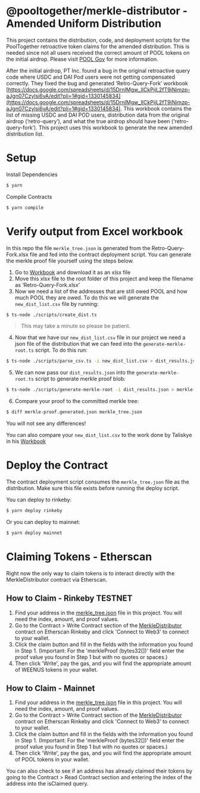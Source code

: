 # @pooltogether/merkle-distributor - Amended Uniform Distribution

This project contains the distribution, code, and deployment scripts for the PoolTogether retroactive token claims for the amended distribution. This is needed since not all users received the correct amount of POOL tokens on the initial airdrop. Please visit [POOL Gov](https://gov.pooltogether.com/t/pool-token-airdrop-for-pod-users-who-should-have-qualified/269) for more information.

After the initial airdrop, PT Inc. found a bug in the original retroactive query code where USDC and DAI Pod users were not getting compensated correctly. They fixed the bug and generated ‘Retro-Query-Fork’ workbook [https://docs.google.com/spreadsheets/d/15DrnIMgw_lICkPijL2fT9iNimzp-aJgn07Czylsi6vA/edit?pli=1#gid=1330145834](https://docs.google.com/spreadsheets/d/15DrnIMgw_lICkPijL2fT9iNimzp-aJgn07Czylsi6vA/edit?pli=1#gid=1330145834). This workbook contains the list of missing USDC and DAI POD users, distribution data from the original airdrop (‘retro-query’), and what the true airdrop should have been (‘retro-query-fork’). This project uses this workbook to generate the new amended distribution list.


# Setup

Install Dependencies

```sh
$ yarn
```

Compile Contracts

```sh
$ yarn compile
```

# Verify output from Excel workbook
In this repo the file `merkle_tree.json` is generated from the Retro-Query-Fork.xlsx file and fed into the contract deployment script. You can generate the merkle proof file yourself using the steps below.


1. Go to [Workbook](https://docs.google.com/spreadsheets/d/15DrnIMgw_lICkPijL2fT9iNimzp-aJgn07Czylsi6vA/edit?pli=1#gid=1330145834) and download it as an xlsx file
2. Move this xlsx file to the root folder of this project and keep the filename as ‘Retro-Query-Fork.xlsx’
3. Now we need a list of the addresses that are still owed POOL and how much POOL they are owed. To do this we will generate the `new_dist_list.csv` file by running: 
```sh
$ ts-node ./scripts/create_dist.ts 
```
> This may take a minute so please be patient.

4. Now that we have our `new_dist_list.csv` file in our project we need a json file of the distribution that we can feed into the `generate-merkle-root.ts` script. To do this run:
```sh
$ ts-node ./scripts/parse_csv.ts -i new_dist_list.csv > dist_results.json
```
5. We can now pass our `dist_results.json` into the `generate-merkle-root.ts` script to generate merkle proof blob:
```sh
$ ts-node ./scripts/generate-merkle-root -i dist_results.json > merkle-proof.generated.json
```
6. Compare your proof to the committed merkle tree:
```sh
$ diff merkle-proof.generated.json merkle_tree.json
```
You will not see any differences!

You can also compare your `new_dist_list.csv` to the work done by Taliskye in his [Workbook](https://docs.google.com/spreadsheets/d/1dLuFhQ7nPBE0BRVHAZHgfTeNECXz69HAZU3Hrf2QvH0/edit#gid=341897929)


# Deploy the Contract

The contract deployment script consumes the `merkle_tree.json` file as the distribution. Make sure this file exists before running the deploy script.

You can deploy to rinkeby:

```sh
$ yarn deploy rinkeby
```

Or you can deploy to mainnet:

```sh
$ yarn deploy mainnet
```

# Claiming Tokens - Etherscan

Right now the only way to claim tokens is to interact directly with the MerkleDistributor contract via Etherscan.

## How to Claim - Rinkeby TESTNET
1. Find your address in the [merkle_tree.json](https://github.com/McOso/merkle-distributor/blob/uniform-dist/merkle_tree.json) file in this project. You will need the index, amount, and proof values.
2. Go to the Contract > Write Contract section of the [MerkleDistributor](https://rinkeby.etherscan.io/address/0x0d9b3830b583A2c9c7191FF9792bEa6c722d3F0E#writeContract) contract on Etherscan Rinkeby and click 'Connect to Web3' to connect to your wallet.
3. Click the claim button and fill in the fields with the information you found in Step 1. (Important: For the 'merkleProof (bytes32[])' field enter the proof value you found in Step 1 but with no quotes or spaces.)
4. Then click 'Write', pay the gas, and you will find the appropriate amount of WEENUS tokens in your wallet.


## How to Claim - Mainnet
1. Find your address in the [merkle_tree.json](https://github.com/McOso/merkle-distributor/blob/main/merkle_tree.json) file in this project. You will need the index, amount, and proof values.
2. Go to the Contract > Write Contract section of the [MerkleDistributor](https://etherscan.io/address/0xD40720AeBCc5506e514CC2fF1E4a7E21C3cb80a4#writeContract) contract on Etherscan Rinkeby and click 'Connect to Web3' to connect to your wallet.
3. Click the claim button and fill in the fields with the information you found in Step 1. (Important: For the 'merkleProof (bytes32[])' field enter the proof value you found in Step 1 but with no quotes or spaces.)
4. Then click 'Write', pay the gas, and you will find the appropriate amount of POOL tokens in your wallet.

You can also check to see if an address has already claimed their tokens by going to the Contract > Read Contract section and entering the index of the address into the isClaimed query.

